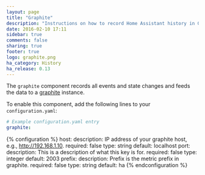```yaml
---
layout: page
title: "Graphite"
description: "Instructions on how to record Home Assistant history in Graphite."
date: 2016-02-10 17:11
sidebar: true
comments: false
sharing: true
footer: true
logo: graphite.png
ha_category: History
ha_release: 0.13
---
```


The `graphite` component records all events and state changes and feeds the data to a [graphite](http://graphite.wikidot.com/) instance.

To enable this component, add the following lines to your `configuration.yaml`:

```yaml
# Example configuration.yaml entry
graphite:
```

{% configuration %}
host:
  description: IP address of your graphite host, e.g., http://192.168.1.10.
  required: false
  type: string
  default: localhost
port:
  description: This is a description of what this key is for.
  required: false
  type: integer
  default: 2003
prefix:
  description: Prefix is the metric prefix in graphite.
  required: false
  type: string
  default: ha
{% endconfiguration %}

